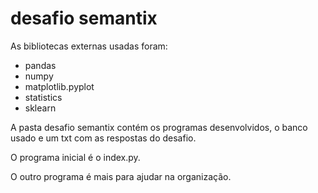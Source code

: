 # desafio semantix
As bibliotecas externas usadas foram:
  - pandas
  - numpy
  - matplotlib.pyplot
  - statistics
  - sklearn

A pasta desafio semantix contém os programas desenvolvidos, o banco usado e um txt com as respostas do desafio.

O programa inicial é o index.py.

O outro programa é mais para ajudar na organização.

  
